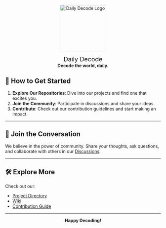 <p align="center">
  <img src="https://via.placeholder.com/150" alt="Daily Decode Logo" width="150">
</p>


<p align="center">
  <span style="font-size:20px;font-weight:400;">Daily Decode</span><br/>
  <strong>Decode the world, daily.</strong>
</p>


## 🚀 How to Get Started

1. **Explore Our Repositories**: Dive into our projects and find one that excites you.
2. **Join the Community**: Participate in discussions and share your ideas.
3. **Contribute**: Check out our contribution guidelines and start making an impact.

---

## 💬 Join the Conversation

We believe in the power of community. Share your thoughts, ask questions, and collaborate with others in our [Discussions](https://github.com/Daily-Decode/.github/discussions).

---

## 🛠️ Explore More

Check out our:
- [Project Directory](https://github.com/orgs/Daily-Decode/repositories)
- [Wiki](https://github.com/Daily-Decode/.github/wiki)
- [Contribution Guide](../CONTRIBUTING.md)

---

<p align="center">
  <strong>Happy Decoding!</strong>
</p>

